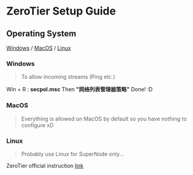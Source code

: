 # ZeroTier Setup Guide
## Operating System
[Windows](https://github.com/MaBoCoMark/MaBoCo/blob/master/ZeroTier/README.md#windows) / [MacOS](https://github.com/MaBoCoMark/MaBoCo/blob/master/ZeroTier/README.md#macos) / [Linux](https://github.com/MaBoCoMark/MaBoCo/blob/master/ZeroTier/README.md#linux)
### Windows
> To allow incoming streams (Ping etc.)

Win + R : **secpol.msc**
Then **"网络列表管理器策略"**
Done! :D
### MacOS
> Everything is allowed on MacOS by default
> so you have nothing to configure xD
### Linux
> Probably use Linux for SuperNode only...

ZeroTier official instruction [link](https://docs.zerotier.com/self-hosting/network-controllers)

